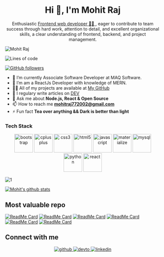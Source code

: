<h1 align="center">Hi 👋, I'm Mohit Raj</h1>
<div align="center">
<!-- <img src="https://user-images.githubusercontent.com/42115530/92640221-9728ca00-f2fa-11ea-8994-c72b26e937de.gif" align="center"/> -->
</div>
<!-- <h1 align="center" style="font-weight:bold;">I'm Mohit Raj</h1> -->
<p align="center">Enthusiastic <a href="https://mohit-raj-355.web.app/">Frontend web developer 👨‍💻 </a>, eager to contribute to team success through hard work, attention to detail, and
excellent organizational skills, a clear understanding of frontend, backend, and project management.</p>


<p align="left"> <img src="https://komarev.com/ghpvc/?username=mohit355" alt="Mohit Raj" /> </p>


![Lines of code](https://img.shields.io/badge/From%20Hello%20World%20I've%20written-4124786%20Lines%20of%20code-blue)

[![GitHub followers](https://img.shields.io/github/followers/mohit355.svg?style=social&label=Follow&maxAge=2592000)](https://github.com/mohit355?tab=followers)




- 🔭 I’m currently Associate Software Developer at MAQ Software.
- 🌱 I’m am a ReactJs Developer with knowledge of MERN.
- 👨‍💻 All of my projects are available at [My GitHub](https://github.com/mohit355)
- 📝 I regulary write articles on [DEV](https://dev.to/mohit355)
- 💬 Ask me about **Node.js, React & Open Source**
- 📫 How to reach me **mohitraj772002@gmail.com**
- ⚡ Fun fact **Tea over anything && Dark is better than light**

### Tech Stack

<p align="center"><img src="https://devicons.github.io/devicon/devicon.git/icons/bootstrap/bootstrap-plain.svg" alt="bootstrap" width="60" height="60" title="Bootstrap" /> <img src="https://devicons.github.io/devicon/devicon.git/icons/cplusplus/cplusplus-original.svg" alt="cplusplus" width="60" height="60" title="C++"/> <img src="https://devicons.github.io/devicon/devicon.git/icons/css3/css3-original-wordmark.svg" alt="css3" width="60" height="60" title="CSS"/> <img src="https://devicons.github.io/devicon/devicon.git/icons/html5/html5-original-wordmark.svg" alt="html5" width="60" height="60" title="HTML"/> <img src="https://devicons.github.io/devicon/devicon.git/icons/javascript/javascript-original.svg" alt="javascript" width="60" height="60" title="JAVASCRIPT"/> <img src="https://raw.githubusercontent.com/prplx/svg-logos/5585531d45d294869c4eaab4d7cf2e9c167710a9/svg/materialize.svg" alt="materialize" width="60" height="60" title="MATERIALIZE"/> <img src="https://devicons.github.io/devicon/devicon.git/icons/mysql/mysql-original-wordmark.svg" alt="mysql" width="60" height="60" title="MYSQL"/> <img src="https://devicons.github.io/devicon/devicon.git/icons/python/python-original.svg" alt="python" width="60" height="60" title="PYTHON"/> <img src="https://devicons.github.io/devicon/devicon.git/icons/react/react-original-wordmark.svg" alt="react" width="60" height="60" title="REACT.JS"/></p>


![1](https://github-readme-stats.vercel.app/api/top-langs/?username=mohit355&theme=blue-green)

[![Mohit's github stats](https://github-readme-stats.vercel.app/api?username=mohit355&theme=blue-green)](https://github.com/mohit355/github-readme-stats)

## Most valuable repo

[![ReadMe Card](https://github-readme-stats.vercel.app/api/pin/?username=mohit355&repo=burger-builder&theme=midnight-purple)](https://github.com/mohit355/burger-builder)
[![ReadMe Card](https://github-readme-stats.vercel.app/api/pin/?username=mohit355&repo=My-Personal-Portfolio&theme=midnight-purple)](https://github.com/mohit355/My-Personal-Portfolio)
[![ReadMe Card](https://github-readme-stats.vercel.app/api/pin/?username=mohit355&repo=whatsapp&theme=midnight-purple)](https://github.com/mohit355/whatsapp)
[![ReadMe Card](https://github-readme-stats.vercel.app/api/pin/?username=mohit355&repo=Text-Editor&theme=midnight-purple)](https://github.com/mohit355/Text-Editor)
[![ReadMe Card](https://github-readme-stats.vercel.app/api/pin/?username=mohit355&repo=DSC-WOW-Tic-Tac-Toe&theme=midnight-purple)](https://github.com/mohit355/DSC-WOW-Tic-Tac-Toe)
[![ReadMe Card](https://github-readme-stats.vercel.app/api/pin/?username=mohit355&repo=vChat&theme=midnight-purple)](https://github.com/mohit355/vChat)

## Connect with me  
<div align="center">
<a href="https://github.com/mohit355" target="_blank">
<img src=https://img.shields.io/badge/github-%2324292e.svg?&style=for-the-badge&logo=github&logoColor=white alt=github style="margin-bottom: 5px;" />
</a>
<a href="https://dev.to/mohit355" target="_blank">
<img src=https://img.shields.io/badge/dev.to-%2308090A.svg?&style=for-the-badge&logo=dev.to&logoColor=white alt=devto style="margin-bottom: 5px;" />
</a>
<a href="https://www.linkedin.com/in/mohit-raj-0b51aa171/" target="_blank">
<img src=https://img.shields.io/badge/linkedin-%231E77B5.svg?&style=for-the-badge&logo=linkedin&logoColor=white alt=linkedin style="margin-bottom: 5px;" />
</a>
</div>
